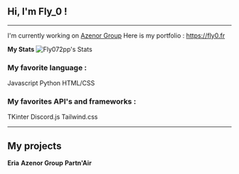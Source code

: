 ## Hi, I'm Fly_0 !

---

I'm currently working on [Azenor Group](https://azenor-group.fly0.fr)
Here is my portfolio : https://fly0.fr

**My Stats**
![Fly072pp's Stats](https://github-readme-stats.vercel.app/api?username=Fly072pp&theme=vue-dark&show_icons=true&hide_border=false&count_private=false)

### My favorite language :
Javascript
Python
HTML/CSS

### My favorites API's and frameworks :
TKinter
Discord.js
Tailwind.css

---

## My projects

**Eria**
**Azenor Group**
**Partn'Air**
<!--
**Fly072pp/Fly072pp** is a ✨ _special_ ✨ repository because its `README.md` (this file) appears on your GitHub profile.

Here are some ideas to get you started:

- 🔭 I’m currently working on ...
- 🌱 I’m currently learning ...
- 👯 I’m looking to collaborate on ...
- 🤔 I’m looking for help with ...
- 💬 Ask me about ...
- 📫 How to reach me: ...
- 😄 Pronouns: ...
- ⚡ Fun fact: ...
-->
